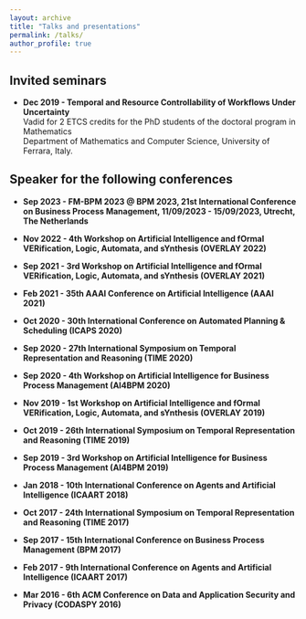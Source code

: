 ```yaml
---
layout: archive
title: "Talks and presentations"
permalink: /talks/
author_profile: true
---
```


## Invited seminars

- **Dec 2019 - Temporal and Resource Controllability of Workflows Under Uncertainty**<br/>Vadid for 2 ETCS credits for the PhD students of the doctoral program in Mathematics<br/>Department of Mathematics and Computer Science, University of Ferrara, Italy.

## Speaker for the following conferences

- **Sep 2023 - FM-BPM 2023 @ BPM 2023, 21st International Conference on Business Process Management, 11/09/2023 - 15/09/2023, Utrecht, The Netherlands**

- **Nov 2022 - 4th Workshop on Artificial Intelligence and fOrmal VERification, Logic, Automata, and sYnthesis (OVERLAY 2022)**

- **Sep 2021 - 3rd Workshop on Artificial Intelligence and fOrmal VERification, Logic, Automata, and sYnthesis (OVERLAY 2021)**

- **Feb 2021 - 35th AAAI Conference on Artificial Intelligence (AAAI 2021)**

- **Oct 2020 - 30th International Conference on Automated Planning & Scheduling (ICAPS 2020)**

- **Sep 2020 - 27th International Symposium on Temporal Representation and Reasoning (TIME 2020)**

- **Sep 2020 - 4th Workshop on Artificial Intelligence for Business Process Management (AI4BPM 2020)**

- **Nov 2019 - 1st Workshop on Artificial Intelligence and fOrmal VERification, Logic, Automata, and sYnthesis (OVERLAY 2019)**

- **Oct 2019 - 26th International Symposium on Temporal Representation and Reasoning (TIME 2019)**

- **Sep 2019 - 3rd Workshop on Artificial Intelligence for Business Process Management (AI4BPM 2019)**

- **Jan 2018 - 10th International Conference on Agents and Artificial Intelligence (ICAART 2018)**

- **Oct 2017 -  24th International Symposium on Temporal Representation and Reasoning (TIME 2017)**

- **Sep 2017 - 15th International Conference on Business Process Management (BPM 2017)**

- **Feb 2017 - 9th International Conference on Agents and Artificial Intelligence (ICAART 2017)**

- **Mar 2016 - 6th ACM Conference on Data and Application Security and Privacy (CODASPY 2016)**